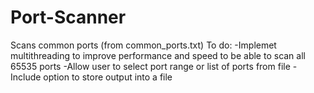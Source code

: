 # Port-Scanner
Scans common ports (from common_ports.txt)
To do:
-Implemet multithreading to improve performance and speed to be able to scan all 65535 ports
-Allow user to select port range or list of ports from file
-Include option to store output into a file

